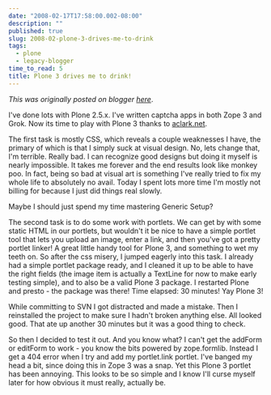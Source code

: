 ```yaml
---
date: "2008-02-17T17:58:00.002-08:00"
description: ""
published: true
slug: 2008-02-plone-3-drives-me-to-drink
tags:
  - plone
  - legacy-blogger
time_to_read: 5
title: Plone 3 drives me to drink!
---
```


_This was originally posted on blogger [here](https://pydanny.blogspot.com/2008/02/plone-3-drives-me-to-drink.html)_.

I've done lots with Plone 2.5.x. I've written captcha apps in both Zope 3 and Grok. Now its time to play with Plone 3 thanks to [aclark.net](https://aclark.net).

The first task is mostly CSS, which reveals a couple weaknesses I have, the primary of which is that I simply suck at visual design. No, lets change that, I'm terrible. Really bad. I can recognize good designs but doing it myself is nearly impossible. It takes me forever and the end results look like monkey poo. In fact, being so bad at visual art is something I've really tried to fix my whole life to absolutely no avail. Today I spent lots more time I'm mostly not billing for because I just did things real slowly.

Maybe I should just spend my time mastering Generic Setup?

The second task is to do some work with portlets. We can get by with some static HTML in our portlets, but wouldn't it be nice to have a simple portlet tool that lets you upload an image, enter a link, and then you've got a pretty portlet linker! A great little handy tool for Plone 3, and something to wet my teeth on. So after the css misery, I jumped eagerly into this task. I already had a simple portlet package ready, and I cleaned it up to be able to have the right fields (the image item is actually a TextLine for now to make early testing simple), and to also be a valid Plone 3 package. I restarted Plone and presto - the package was there! Time elapsed: 30 minutes! Yay Plone 3!

While committing to SVN I got distracted and made a mistake. Then I reinstalled the project to make sure I hadn't broken anything else. All looked good. That ate up another 30 minutes but it was a good thing to check.

So then I decided to test it out. And you know what? I can't get the addForm or editForm to work - you know the bits powered by zope.formlib. Instead I get a 404 error when I try and add my portlet.link portlet. I've banged my head a bit, since doing this in Zope 3 was a snap. Yet this Plone 3 portlet has been annoying. This looks to be so simple and I know I'll curse myself later for how obvious it must really, actually be.

